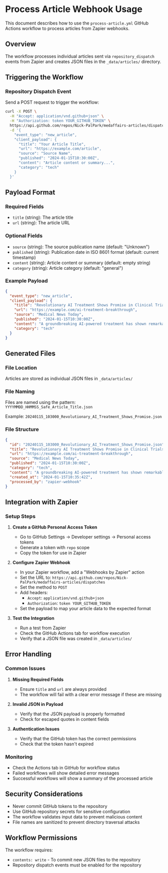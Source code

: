 # Process Article Webhook Usage

This document describes how to use the `process-article.yml` GitHub Actions workflow to process articles from Zapier webhooks.

## Overview

The workflow processes individual articles sent via `repository_dispatch` events from Zapier and creates JSON files in the `_data/articles/` directory.

## Triggering the Workflow

### Repository Dispatch Event

Send a POST request to trigger the workflow:

```bash
curl -X POST \
  -H "Accept: application/vnd.github+json" \
  -H "Authorization: token YOUR_GITHUB_TOKEN" \
  https://api.github.com/repos/Nick-PalPark/medaffairs-articles/dispatches \
  -d '{
    "event_type": "new_article",
    "client_payload": {
      "title": "Your Article Title",
      "url": "https://example.com/article",
      "source": "Source Name",
      "published": "2024-01-15T10:30:00Z",
      "content": "Article content or summary...",
      "category": "tech"
    }
  }'
```

## Payload Format

### Required Fields

- `title` (string): The article title
- `url` (string): The article URL

### Optional Fields

- `source` (string): The source publication name (default: "Unknown")
- `published` (string): Publication date in ISO 8601 format (default: current timestamp)
- `content` (string): Article content or summary (default: empty string)
- `category` (string): Article category (default: "general")

### Example Payload

```json
{
  "event_type": "new_article",
  "client_payload": {
    "title": "Revolutionary AI Treatment Shows Promise in Clinical Trials",
    "url": "https://example.com/ai-treatment-breakthrough",
    "source": "Medical News Today",
    "published": "2024-01-15T10:30:00Z",
    "content": "A groundbreaking AI-powered treatment has shown remarkable results...",
    "category": "tech"
  }
}
```

## Generated Files

### File Location

Articles are stored as individual JSON files in `_data/articles/`

### File Naming

Files are named using the pattern: `YYYYMMDD_HHMMSS_Safe_Article_Title.json`

Example: `20240115_103000_Revolutionary_AI_Treatment_Shows_Promise.json`

### File Structure

```json
{
  "id": "20240115_103000_Revolutionary_AI_Treatment_Shows_Promise.json",
  "title": "Revolutionary AI Treatment Shows Promise in Clinical Trials",
  "url": "https://example.com/ai-treatment-breakthrough",
  "source": "Medical News Today",
  "published": "2024-01-15T10:30:00Z",
  "category": "tech",
  "content": "A groundbreaking AI-powered treatment has shown remarkable results...",
  "created_at": "2024-01-15T10:35:42Z",
  "processed_by": "zapier-webhook"
}
```

## Integration with Zapier

### Setup Steps

1. **Create a GitHub Personal Access Token**
   - Go to GitHub Settings → Developer settings → Personal access tokens
   - Generate a token with `repo` scope
   - Copy the token for use in Zapier

2. **Configure Zapier Webhook**
   - In your Zapier workflow, add a "Webhooks by Zapier" action
   - Set the URL to: `https://api.github.com/repos/Nick-PalPark/medaffairs-articles/dispatches`
   - Set the method to `POST`
   - Add headers:
     - `Accept`: `application/vnd.github+json`
     - `Authorization`: `token YOUR_GITHUB_TOKEN`
   - Set the payload to map your article data to the expected format

3. **Test the Integration**
   - Run a test from Zapier
   - Check the GitHub Actions tab for workflow execution
   - Verify that a JSON file was created in `_data/articles/`

## Error Handling

### Common Issues

1. **Missing Required Fields**
   - Ensure `title` and `url` are always provided
   - The workflow will fail with a clear error message if these are missing

2. **Invalid JSON in Payload**
   - Verify that the JSON payload is properly formatted
   - Check for escaped quotes in content fields

3. **Authentication Issues**
   - Verify that the GitHub token has the correct permissions
   - Check that the token hasn't expired

### Monitoring

- Check the Actions tab in GitHub for workflow status
- Failed workflows will show detailed error messages
- Successful workflows will show a summary of the processed article

## Security Considerations

- Never commit GitHub tokens to the repository
- Use GitHub repository secrets for sensitive configuration
- The workflow validates input data to prevent malicious content
- File names are sanitized to prevent directory traversal attacks

## Workflow Permissions

The workflow requires:
- `contents: write` - To commit new JSON files to the repository
- Repository dispatch events must be enabled for the repository